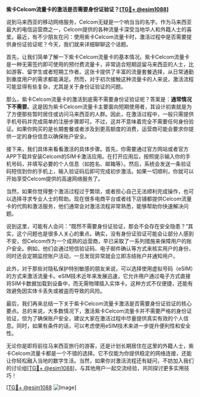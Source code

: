 **紫卡Celcom流量卡的激活是否需要身份证验证？[[TG💪+ @esim1088](https://t.me/s/esim1088)]**

说到马来西亚的移动网络服务，Celcom无疑是一个响当当的名字。作为马来西亚最大的电信运营商之一，Celcom提供的各种流量卡深受当地华人和外籍人士的喜爱。最近，有不少朋友在问：使用紫卡Celcom流量卡时，激活过程中是否需要提供身份证验证呢？今天，我们就来详细聊聊这个话题。

首先，让我们简单了解一下紫卡Celcom流量卡的基本情况。紫卡Celcom流量卡是一种无需签约即可使用的预付费流量卡，非常适合短期逗留马来西亚的人士，比如游客、留学生或者短期工作者。这张卡提供了丰富的流量套餐选择，从日常通勤到重度用户的需求都能满足。然而，对于初次接触这种流量卡的人来说，激活流程可能显得有些复杂，尤其是关于身份证验证的问题。

那么，紫卡Celcom流量卡的激活到底需不需要身份证验证呢？答案是：**通常情况下不需要**。这是因为紫卡Celcom流量卡主要面向短期使用者，其设计初衷就是为了方便那些暂时居住或访问马来西亚的人群。因此，在激活过程中，一般只需提供手机号码并完成简单的注册步骤即可。不过，这并不意味着完全不需要任何身份验证。如果你购买的是长期套餐或者涉及到更高额度的消费，运营商可能会要求你提供一定的身份信息以确保账户安全。

接下来，我们具体来看看激活的具体步骤。首先，你需要通过官方网站或者官方APP下载并安装Celcom的SIM卡激活应用。在打开应用后，按照提示输入你的手机号码，并填写必要的个人信息（如姓名、邮箱等）。然后，系统会发送一条验证码短信到你的手机上，输入验证码后即可完成初步激活。如果一切顺利，你就可以开始享受Celcom提供的高速网络服务了。

当然，如果你觉得整个激活过程过于繁琐，或者担心自己无法顺利完成操作，也可以选择寻求专业人士的帮助。现在很多电商平台或者线下店铺都提供Celcom流量卡的代购和激活服务，他们通常会对激活流程非常熟悉，能够帮助你快速解决问题。

说到这里，可能有人会问：“既然不需要身份证验证，那会不会存在安全隐患？”其实，这个问题也是很多人关心的重点。确实，没有身份证验证可能会让部分人感到不安，但Celcom作为一个成熟的运营商，早已采取了一系列措施来保障用户的账户安全。例如，他们会通过短信验证码、电子邮件确认等方式来核实用户的身份，同时还会定期监控账户活动，一旦发现异常就会立即冻结账户并通知用户。

此外，对于那些对隐私保护特别敏感的朋友来说，可以选择使用虚拟号码（eSIM）的方式来激活流量卡。eSIM技术近年来发展迅速，它允许用户通过电子方式直接将SIM卡数据加载到设备中，而无需物理插入实体卡。这种方式不仅便捷，还能有效避免因实体卡丢失或被盗而导致的风险。

最后，我们再来总结一下关于紫卡Celcom流量卡激活是否需要身份证验证的核心要点。总的来说，大多数情况下，激活紫卡Celcom流量卡并不需要严格的身份证验证，但为了确保账户安全，建议大家在激活过程中尽量提供真实有效的个人信息。同时，如果有条件的话，可以考虑使用eSIM技术来进一步提升便利性和安全性。

无论你是即将前往马来西亚旅行的游客，还是计划长期居住在这里的外籍人士，紫卡Celcom流量卡都是一个不错的选择。它不仅能为你提供稳定的网络连接，还能让你轻松融入当地的数字生活。当然，如果你对激活流程还有疑问，不妨加入我们的讨论组[[TG💪+ @esim1088](https://t.me/s/esim1088)]，与其他用户一起交流经验，共同探讨更多实用技巧！

[[TG💪+ @esim1088](https://t.me/s/esim1088) ![Image](https://i.postimg.cc/4NQfJmqS/Snipaste-2025-05-13-00-14-12.png)]